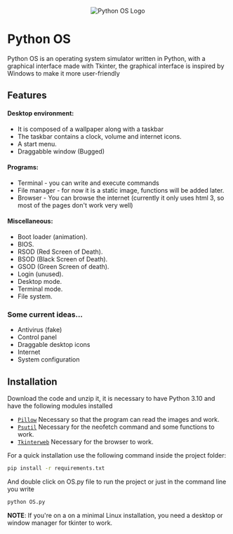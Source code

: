 
<p align="center">
  <img src="https://user-images.githubusercontent.com/63316583/156767604-3dae9cb2-a1af-4c2e-86fd-a003445cba60.svg" alt="Python OS Logo" />
</p>

# Python OS
<!-- <img src="https://user-images.githubusercontent.com/63316583/156764802-7e1ffb65-f482-45ef-9c05-f82d9c4b4e23.svg" width="512" height="360"> UNUSED but usefuul -->

Python OS is an operating system simulator written in Python, with a graphical interface made with Tkinter, the graphical interface is inspired by Windows to make it more user-friendly

## Features

#### Desktop environment:
- It is composed of a wallpaper along with a taskbar
- The taskbar contains a clock, volume and internet icons.
- A start menu.
- Draggabble window (Bugged)

#### Programs:
- Terminal - you can write and execute commands
- File manager - for now it is a static image, functions will be added later.
- Browser - You can browse the internet (currently it only uses html 3, so most of the pages don't work very well)

#### Miscellaneous:
- Boot loader (animation).
- BIOS.
- RSOD (Red Screen of Death).
- BSOD (Black Screen of Death).
- GSOD (Green Screen of death).
- Login (unused).
- Desktop mode.
- Terminal mode.
- File system.

### Some current ideas...
- Antivirus (fake)
- Control panel
- Draggable desktop icons
- Internet
- System configuration

## Installation

Download the code and unzip it, it is necessary to have Python 3.10 and have the following modules installed 

- [`Pillow`](https://github.com/python-pillow/Pillow)       Necessary so that the program can read the images and work.
- [`Psutil`](https://github.com/giampaolo/psutil)      Necessary for the neofetch command and some functions to work.
- [`Tkinterweb`](https://github.com/Andereoo/TkinterWeb)  Necessary for the browser to work.

For a quick installation use the following command inside the project folder:

```sh
pip install -r requirements.txt
```

And double click on OS.py file to run the project or just in the command line you write 
```sh
python OS.py
```
**NOTE**: If you're on a on a minimal Linux installation, you need a desktop or window manager for tkinter to work.


